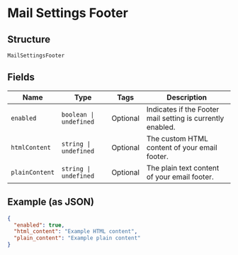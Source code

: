 
# Mail Settings Footer

## Structure

`MailSettingsFooter`

## Fields

| Name | Type | Tags | Description |
|  --- | --- | --- | --- |
| `enabled` | `boolean \| undefined` | Optional | Indicates if the Footer mail setting is currently enabled. |
| `htmlContent` | `string \| undefined` | Optional | The custom HTML content of your email footer. |
| `plainContent` | `string \| undefined` | Optional | The plain text content of your email footer. |

## Example (as JSON)

```json
{
  "enabled": true,
  "html_content": "Example HTML content",
  "plain_content": "Example plain content"
}
```


